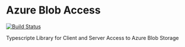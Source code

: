 # Azure Blob Access

[![Build Status](https://travis-ci.org/toldsoftware/azure-blob-access.svg?branch=master)](https://travis-ci.org/toldsoftware/azure-blob-access)

Typescripte Library for Client and Server Access to Azure Blob Storage
